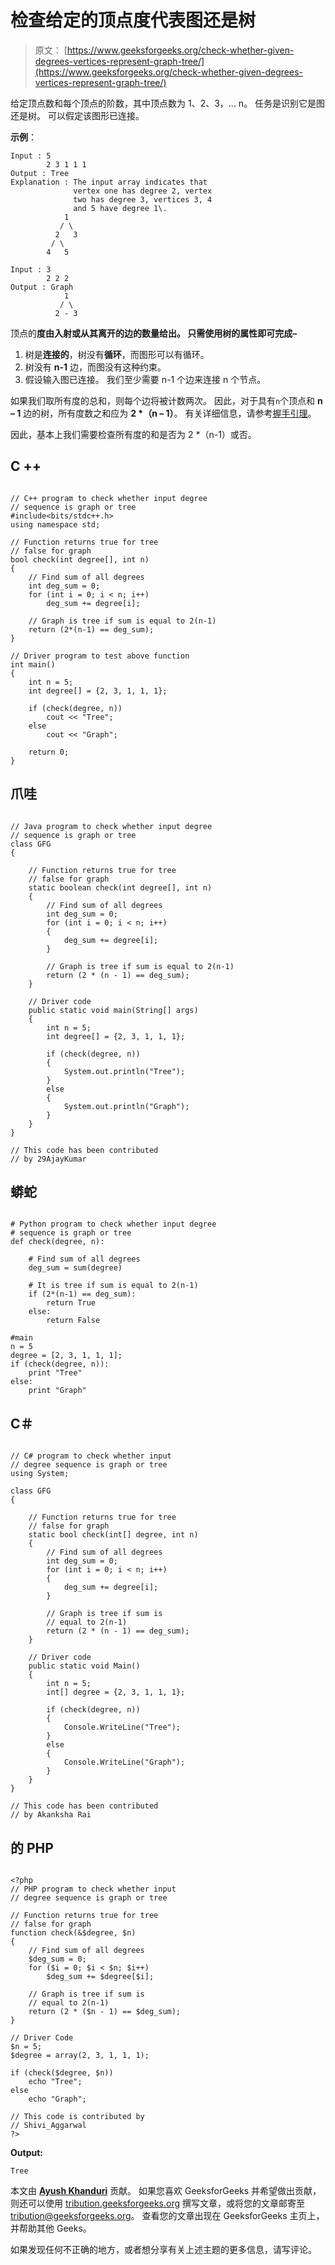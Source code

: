 # 检查给定的顶点度代表图还是树

> 原文： [https://www.geeksforgeeks.org/check-whether-given-degrees-vertices-represent-graph-tree/](https://www.geeksforgeeks.org/check-whether-given-degrees-vertices-represent-graph-tree/)

给定顶点数和每个顶点的阶数，其中顶点数为 1、2、3，... n。 任务是识别它是图还是树。 可以假定该图形已连接。

**示例**：

```
Input : 5
        2 3 1 1 1
Output : Tree
Explanation : The input array indicates that 
              vertex one has degree 2, vertex
              two has degree 3, vertices 3, 4 
              and 5 have degree 1\.  
            1
           / \
          2   3
         / \
        4   5

Input : 3
        2 2 2
Output : Graph      
            1
           / \
          2 - 3

```

顶点的**度由入射或从其离开的边的数量给出。
只需使用树的属性即可完成–**

1.  树是**连接的**，树没有**循环**，而图形可以有循环。
2.  树没有 **n-1** 边，而图没有这种约束。
3.  假设输入图已连接。 我们至少需要 n-1 个边来连接 n 个节点。

如果我们取所有度的总和，则每个边将被计数两次。 因此，对于具有`n`个顶点和 **n – 1** 边的树，所有度数之和应为 **2 *（n – 1）**。 有关详细信息，请参考[握手引理](https://www.geeksforgeeks.org/handshaking-lemma-and-interesting-tree-properties/)。

因此，基本上我们需要检查所有度的和是否为 2 *（n-1）或否。

## C ++

```

// C++ program to check whether input degree 
// sequence is graph or tree 
#include<bits/stdc++.h> 
using namespace std; 

// Function returns true for tree 
// false for graph 
bool check(int degree[], int n) 
{ 
    // Find sum of all degrees 
    int deg_sum = 0; 
    for (int i = 0; i < n; i++) 
        deg_sum += degree[i]; 

    // Graph is tree if sum is equal to 2(n-1) 
    return (2*(n-1) == deg_sum); 
} 

// Driver program to test above function 
int main() 
{ 
    int n = 5; 
    int degree[] = {2, 3, 1, 1, 1}; 

    if (check(degree, n)) 
        cout << "Tree"; 
    else
        cout << "Graph"; 

    return 0; 
} 

```

## 爪哇

```

// Java program to check whether input degree  
// sequence is graph or tree  
class GFG  
{ 

    // Function returns true for tree  
    // false for graph  
    static boolean check(int degree[], int n) 
    { 
        // Find sum of all degrees  
        int deg_sum = 0; 
        for (int i = 0; i < n; i++)  
        { 
            deg_sum += degree[i]; 
        } 

        // Graph is tree if sum is equal to 2(n-1)  
        return (2 * (n - 1) == deg_sum); 
    } 

    // Driver code  
    public static void main(String[] args) 
    { 
        int n = 5; 
        int degree[] = {2, 3, 1, 1, 1}; 

        if (check(degree, n)) 
        { 
            System.out.println("Tree"); 
        }  
        else 
        { 
            System.out.println("Graph"); 
        } 
    } 
}  

// This code has been contributed  
// by 29AjayKumar 

```

## 蟒蛇

```

# Python program to check whether input degree 
# sequence is graph or tree 
def check(degree, n): 

    # Find sum of all degrees 
    deg_sum = sum(degree) 

    # It is tree if sum is equal to 2(n-1) 
    if (2*(n-1) == deg_sum): 
        return True
    else: 
        return False

#main 
n = 5
degree = [2, 3, 1, 1, 1]; 
if (check(degree, n)): 
    print "Tree"
else: 
    print "Graph"

```

## C＃

```

// C# program to check whether input  
// degree sequence is graph or tree  
using System; 

class GFG  
{ 

    // Function returns true for tree  
    // false for graph  
    static bool check(int[] degree, int n) 
    { 
        // Find sum of all degrees  
        int deg_sum = 0; 
        for (int i = 0; i < n; i++)  
        { 
            deg_sum += degree[i]; 
        } 

        // Graph is tree if sum is  
        // equal to 2(n-1)  
        return (2 * (n - 1) == deg_sum); 
    } 

    // Driver code  
    public static void Main() 
    { 
        int n = 5; 
        int[] degree = {2, 3, 1, 1, 1}; 

        if (check(degree, n)) 
        { 
            Console.WriteLine("Tree"); 
        }  
        else
        { 
            Console.WriteLine("Graph"); 
        } 
    } 
}  

// This code has been contributed  
// by Akanksha Rai 

```

## 的 PHP

```

<?php 
// PHP program to check whether input  
// degree sequence is graph or tree 

// Function returns true for tree 
// false for graph 
function check(&$degree, $n) 
{ 
    // Find sum of all degrees 
    $deg_sum = 0; 
    for ($i = 0; $i < $n; $i++) 
        $deg_sum += $degree[$i]; 

    // Graph is tree if sum is  
    // equal to 2(n-1) 
    return (2 * ($n - 1) == $deg_sum); 
} 

// Driver Code 
$n = 5; 
$degree = array(2, 3, 1, 1, 1); 

if (check($degree, $n)) 
    echo "Tree"; 
else
    echo "Graph"; 

// This code is contributed by  
// Shivi_Aggarwal 
?> 

```

**Output:**

```
Tree

```

本文由 **[Ayush Khanduri](https://in.linkedin.com/in/ayush-khanduri-b4ab87106)** 贡献。 如果您喜欢 GeeksforGeeks 并希望做出贡献，则还可以使用 [tribution.geeksforgeeks.org](http://www.contribute.geeksforgeeks.org) 撰写文章，或将您的文章邮寄至 tribution@geeksforgeeks.org。 查看您的文章出现在 GeeksforGeeks 主页上，并帮助其他 Geeks。

如果发现任何不正确的地方，或者想分享有关上述主题的更多信息，请写评论。

